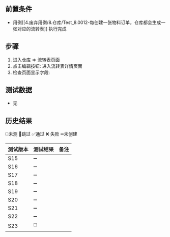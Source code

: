 
## 前置条件

- 用例[[4.废弃用例/8.仓库/Test_8.0012-每创建一张物料订单，仓库都会生成一张对应的流转表]] 执行完成

## 步骤

1. 进入仓库 => 流转表页面
2. 点击编辑按钮: 进入流转表详情页面
3. 检查页面显示字段: 

## 测试数据

- 无

## 历史结果
 ◻️未测    🚫跳过     ✅通过    ❌ 失败    ➖未创建
  
| 测试版本 | 测试结果 | 备注 |
| ---- | ---- | ---- |
| S15 | ➖ |  |
| S16 | ➖ |  |
| S17 | ➖ |  |
| S18 | ➖ |  |
| S19 | ➖ |  |
| S20 | ➖ |  |
| S21 | ➖ |  |
| S22 | ➖ |  |
| S23 | ◻️ |  |
